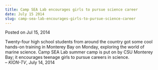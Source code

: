 ```yaml
---
title: Camp SEA Lab encourages girls to pursue science career
date: July 15 2014
slug: camp-sea-lab-encourages-girls-to-pursue-science-career
---
```


 
<span class="date">Posted on Jul 15, 2014    </span>
<p>Twenty-four high school students from around the country got
some cool hands-on training in Monterey Bay on Monday, exploring
the world of marine science. Camp SEA Lab summer camp is put on by
CSU Monterey Bay; it encourages teenage girls to pursue careers in
science.<br>
&#x2013; <em>KION-TV</em>, July 14, 2014</br></p>
 
